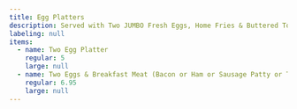 ```yaml
---
title: Egg Platters
description: Served with Two JUMBO Fresh Eggs, Home Fries & Buttered Toast
labeling: null
items:
  - name: Two Egg Platter
    regular: 5
    large: null
  - name: Two Eggs & Breakfast Meat (Bacon or Ham or Sausage Patty or Turkey Bacon)
    regular: 6.95
    large: null
---
```


